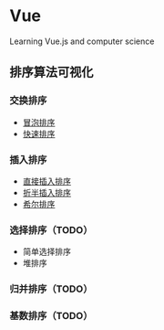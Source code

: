 # Vue
Learning Vue.js and computer science

## 排序算法可视化
### 交换排序
- [冒泡排序](https://xuhuiming.github.io/Vue/BubbleSortVisualized.html)
- [快速排序](https://xuhuiming.github.io/Vue/QuickSortVisualized.html)
### 插入排序
- [直接插入排序](https://xuhuiming.github.io/Vue/InsertSortVisualized.html)
- [折半插入排序](https://xuhuiming.github.io/Vue/BinaryInsertSortVisualized.html)
- [希尔排序](https://xuhuiming.github.io/Vue/ShellSortVisualized.html)
### 选择排序（TODO）
- 简单选择排序
- 堆排序
### 归并排序（TODO）
### 基数排序（TODO）
